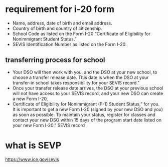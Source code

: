 


# requirement for i-20 form 
- Name, address, date of birth and email address.
- Country of birth and country of citizenship.
- School Code as listed on the Form I-20 “Certificate of Eligibility for Nonimmigrant Student Status.”
- SEVIS Identification Number as listed on the Form I-20.



## transferring process for school 
- Your DSO will then work with you, and the DSO at your new school, to choose a transfer release date. This date is when the DSO at your transfer-in school takes responsibility for your SEVIS record."
- Once your transfer release date arrives, the DSO at your previous school will not have access to your SEVIS record, and your new DSO can create a new Form I-20,
- Certificate of Eligibility for Nonimmigrant (F-1) Student Status,” for you. It is important to get a new Form I-20 (signed by your new DSO and you) as soon as possible. To maintain your status, register for classes and contact your new DSO within 15 days of the program start date listed on your new Form I-20."
SEVIS record
# what is SEVP 
https://www.ice.gov/sevis